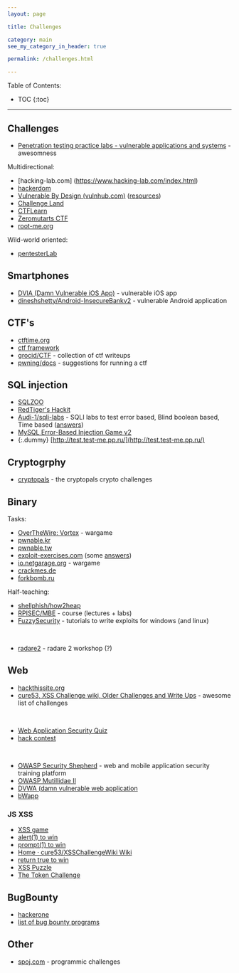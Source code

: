```yaml
---
layout: page

title: Challenges

category: main
see_my_category_in_header: true

permalink: /challenges.html

---
```


<article class="markdown-body" markdown="1">

Table of Contents:

* TOC
{:toc}

---

# Challenges

* [Penetration testing practice labs - vulnerable applications and systems](http://www.amanhardikar.com/mindmaps/Practice.html) - awesomness

Multidirectional:

* [hacking-lab.com] (https://www.hacking-lab.com/index.html)
* [hackerdom](http://training.hackerdom.ru/board/)
* [Vulnerable By Design (vulnhub.com)](https://www.vulnhub.com/) ([resources](https://www.vulnhub.com/resources/))
* [Challenge Land](http://challengeland.co/Dashboard/statistics)
* [CTFLearn](https://ctflearn.com/index.php?action=show_all_problems)
* [Zeromutarts CTF](https://zeromutarts.de/)
* [root-me.org](https://www.root-me.org/?lang=en)

Wild-world oriented:

* [pentesterLab](https://pentesterlab.com/exercises/)


## Smartphones

* [DVIA (Damn Vulnerable iOS App)](http://damnvulnerableiosapp.com/) - vulnerable iOS app
* [dineshshetty/Android-InsecureBankv2](https://github.com/dineshshetty/Android-InsecureBankv2) - vulnerable Android application


## CTF's

* [ctftime.org](https://ctftime.org/)
* [ctf framework](https://ctfd.io/)
* [grocid/CTF](https://github.com/grocid/CTF) - collection of ctf writeups
* [pwning/docs](https://github.com/pwning/docs/blob/master/suggestions-for-running-a-ctf.markdown) - suggestions for running a ctf


## SQL injection

* [SQLZOO](http://sqlzoo.net/)
* [RedTiger's Hackit](http://redtiger.labs.overthewire.org/)
* [Audi-1/sqli-labs](https://github.com/Audi-1/sqli-labs) - SQLI labs to test error based, Blind boolean based, Time based ([answers](https://www.youtube.com/user/dhakkan3/videos))
* [MySQL Error-Based Injection Game v2](https://blackfan.ru/mysql_game_v2/)
* {:.dummy} [http://test.test-me.pp.ru/](http://test.test-me.pp.ru/)


## Cryptogrphy

* [cryptopals](https://cryptopals.com/) - the cryptopals crypto challenges


## Binary

Tasks:

* [OverTheWire: Vortex](http://overthewire.org/wargames/vortex/) - wargame
* [pwnable.kr](http://pwnable.kr/play.php)
* [pwnable.tw](https://pwnable.tw/)
* [exploit-exercises.com](https://exploit-exercises.com/) (some [answers](http://louisrli.github.io/blog/2012/06/22/nebula0/#.WNVjoKIlEuU))
* [io.netgarage.org](http://io.netgarage.org/) - wargame
* [crackmes.de](http://crackmes.de/)
* [forkbomb.ru](https://forkbomb.ru/)

Half-teaching:

* [shellphish/how2heap](https://github.com/shellphish/how2heap)
* [RPISEC/MBE](https://github.com/RPISEC/MBE) - course (lectures + labs)
* [FuzzySecurity](http://www.fuzzysecurity.com/tutorials.html) - tutorials to write exploits for windows (and linux)

<br>

* [radare2](https://yadi.sk/d/yo6xt-za3AWLYR) - radare 2 workshop (?)


## Web

* [hackthissite.org](https://www.hackthissite.org/)
* [cure53, XSS Challenge wiki, Older Challenges and Write Ups](https://github.com/cure53/XSSChallengeWiki/wiki/Older-Challenges-and-Write-Ups) - awesome list of challenges

<br>

* [Web Application Security Quiz](https://timoh6.github.io/WebAppSecQuiz/)
* [hack contest](https://ahack.ru/contest/)

<br>

* [OWASP Security Shepherd](http://www.kitploit.com/2017/01/owasp-security-shepherd-web-and-mobile.html) - web and mobile application security training platform
* [OWASP Mutillidae II](https://sourceforge.net/projects/mutillidae/files/)
* [DVWA (damn vulnerable web application](http://www.dvwa.co.uk/)
* [bWapp](http://www.itsecgames.com/)


### JS XSS

* [XSS game](http://xss-game.appspot.com/)
* [alert(1) to win](http://escape.alf.nu/)
* [prompt(1) to win](http://prompt.ml)
* [Home · cure53/XSSChallengeWiki Wiki](https://github.com/cure53/XSSChallengeWiki/wiki)
* [return true to win](https://alf.nu/ReturnTrue)
* [XSS Puzzle](http://innerht.ml/challenges/kcal.pw/puzzle.php)
* [The Token Challenge](http://innerht.ml/challenges/token/)



## BugBounty

* [hackerone](https://hackerone.com/)
* [list of bug bounty programs](https://bugcrowd.com/list-of-bug-bounty-programs)




## Other

* [spoj.com](http://www.spoj.com/problems/classical/) - programmic challenges

</article>
